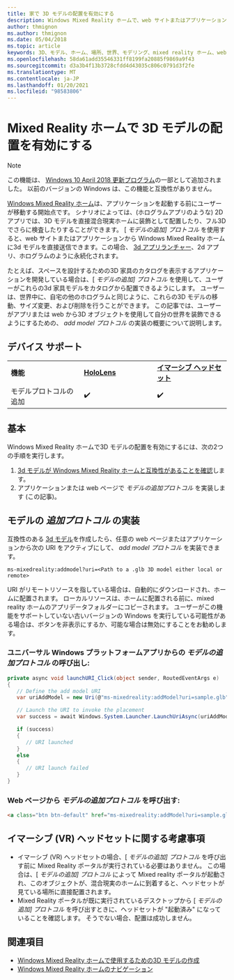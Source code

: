 ```yaml
---
title: 家で 3D モデルの配置を有効にする
description: Windows Mixed Reality ホームで、web サイトまたはアプリケーションの3D モデルを配置する方法について説明します。
author: thmignon
ms.author: thmignon
ms.date: 05/04/2018
ms.topic: article
keywords: 3D、モデル、ホーム、場所、世界、モデリング、mixed reality ホーム、web、アプリ、mixed reality ヘッドセット、windows mixed reality ヘッドセット、仮想現実ヘッドセット
ms.openlocfilehash: 58da61add35546331ff8199fa20885f9869a9f43
ms.sourcegitcommit: d3a3b4f13b3728cfdd4d43035c806c0791d3f2fe
ms.translationtype: MT
ms.contentlocale: ja-JP
ms.lasthandoff: 01/20/2021
ms.locfileid: "98583806"
---
```

# <a name="enable-placement-of-3d-models-in-the-mixed-reality-home"></a>Mixed Reality ホームで 3D モデルの配置を有効にする

> [!NOTE]
> この機能は、 [Windows 10 April 2018 更新プログラム](/windows/mixed-reality/enthusiast-guide/release-notes-april-2018)の一部として追加されました。 以前のバージョンの Windows は、この機能と互換性がありません。

[Windows Mixed Reality ホーム](../discover/navigating-the-windows-mixed-reality-home.md)は、アプリケーションを起動する前にユーザーが移動する開始点です。 シナリオによっては、(ホログラムアプリのような) 2D アプリでは、3D モデルを直接混合現実ホームに装飾として配置したり、フル3D でさらに検査したりすることができます。 [ *モデルの追加] プロトコル* を使用すると、web サイトまたはアプリケーションから Windows Mixed Reality ホームに3d モデルを直接送信できます。この場合、 [3d アプリランチャー](3d-app-launcher-design-guidance.md)、2d アプリ、ホログラムのように永続化されます。 

たとえば、スペースを設計するための3D 家具のカタログを表示するアプリケーションを開発している場合は、[ *モデルの追加] プロトコル* を使用して、ユーザーがこれらの3d 家具モデルをカタログから配置できるようにします。 ユーザーは、世界中に、自宅の他のホログラムと同じように、これらの3D モデルの移動、サイズ変更、および削除を行うことができます。 この記事では、ユーザーがアプリまたは web から3D オブジェクトを使用して自分の世界を装飾できるようにするための、 *add model プロトコル* の実装の概要について説明します。

## <a name="device-support"></a>デバイス サポート

<table>
    <colgroup>
    <col width="33%" />
    <col width="33%" />
    <col width="33%" />
    </colgroup>
    <tr>
        <td><strong>機能</strong></td>
        <td><a href="/hololens/hololens1-hardware"><strong>HoloLens</strong></a></td>
        <td><a href="../discover/immersive-headset-hardware-details.md"><strong>イマーシブ ヘッドセット</strong></a></td>
    </tr>
     <tr>
        <td>モデルプロトコルの追加</td>
        <td>✔️</td>
        <td>✔️</td>
    </tr>
</table>

## <a name="the-basics"></a>基本

Windows Mixed Reality ホームで3D モデルの配置を有効にするには、次の2つの手順を実行します。
1. [3d モデルが Windows Mixed Reality ホームと互換性があることを確認](creating-3d-models-for-use-in-the-windows-mixed-reality-home.md)します。
2. アプリケーションまたは web ページで *モデルの追加プロトコル* を実装します (この記事)。

## <a name="implementing-the-add-model-protocol"></a>モデルの *追加プロトコル* の実装

互換性のある [3d モデル](creating-3d-models-for-use-in-the-windows-mixed-reality-home.md)を作成したら、任意の web ページまたはアプリケーションから次の URI をアクティブにして、 *add model プロトコル* を実装できます。

```
ms-mixedreality:addmodel?uri=<Path to a .glb 3D model either local or remote>
```

URI がリモートリソースを指している場合は、自動的にダウンロードされ、ホームに配置されます。 ローカルリソースは、ホームに配置される前に、mixed reality ホームのアプリデータフォルダーにコピーされます。 ユーザーがこの機能をサポートしていない古いバージョンの Windows を実行している可能性がある場合は、ボタンを非表示にするか、可能な場合は無効にすることをお勧めします。 

### <a name="invoking-the-add-model-protocol-from-a-universal-windows-platform-app"></a>ユニバーサル Windows プラットフォームアプリからの *モデルの追加プロトコル* の呼び出し:

```C#
private async void launchURI_Click(object sender, RoutedEventArgs e)
{
   // Define the add model URI
   var uriAddModel = new Uri(@"ms-mixedreality:addModel?uri=sample.glb");

   // Launch the URI to invoke the placement
   var success = await Windows.System.Launcher.LaunchUriAsync(uriAddModel);

   if (success)
   {
      // URI launched
   }
   else
   {
      // URI launch failed
   }
}
```

### <a name="invoking-the-add-model-protocol-from-a-webpage"></a>Web ページから *モデルの追加プロトコル* を呼び出す:

```html
<a class="btn btn-default" href="ms-mixedreality:addModel?uri=sample.glb"> Place 3D Model </a>
```

## <a name="considerations-for-immersive-vr-headsets"></a>イマーシブ (VR) ヘッドセットに関する考慮事項

* イマーシブ (VR) ヘッドセットの場合、[ *モデルの追加] プロトコル* を呼び出す前に Mixed Reality ポータルが実行されている必要はありません。 この場合は、[ *モデルの追加] プロトコル* によって Mixed reality ポータルが起動され、このオブジェクトが、混合現実のホームに到着すると、ヘッドセットが見ている場所に直接配置されます。 
* Mixed Reality ポータルが既に実行されているデスクトップから [ *モデルの追加] プロトコル* を呼び出すときに、ヘッドセットが "起動済み" になっていることを確認します。 そうでない場合、配置は成功しません。 

## <a name="see-also"></a>関連項目

* [Windows Mixed Reality ホームで使用するための3D モデルの作成](creating-3d-models-for-use-in-the-windows-mixed-reality-home.md)
* [Windows Mixed Reality ホームのナビゲーション](../discover/navigating-the-windows-mixed-reality-home.md)